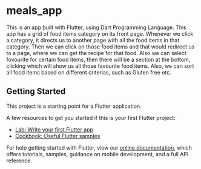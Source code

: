 # meals_app

This is an app built with Flutter, using Dart Programming Language.
This app has a grid of food items category on its front page. Whenever we click a category, it directs us to another page with all the food items in that category. Then we can click on those food items and that would redirect us to a page, where we can get the recipe for that food. Also we can select fovourite for certain food items, then there will be a section at the bottom, clicking which will show us all those favourite food items.
Also, we can sort all food items based on different criterias, such as Gluten free etc.

## Getting Started

This project is a starting point for a Flutter application.

A few resources to get you started if this is your first Flutter project:

- [Lab: Write your first Flutter app](https://flutter.dev/docs/get-started/codelab)
- [Cookbook: Useful Flutter samples](https://flutter.dev/docs/cookbook)

For help getting started with Flutter, view our
[online documentation](https://flutter.dev/docs), which offers tutorials,
samples, guidance on mobile development, and a full API reference.
